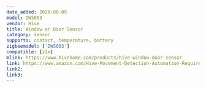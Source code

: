```yaml
---
date_added: 2020-06-09
model: DWS003
vendor: Hive
title: Window or Door Sensor
category: sensor
supports: contact, temperature, battery
zigbeemodel: ['DWS003']
compatible: [z2m]
mlink: https://www.hivehome.com/products/hive-window-door-sensor
link: https://www.amazon.com/Hive-Movement-Detection-Automation-Requires/dp/B07BZ85VG4
link2:
link3: 
---
```

